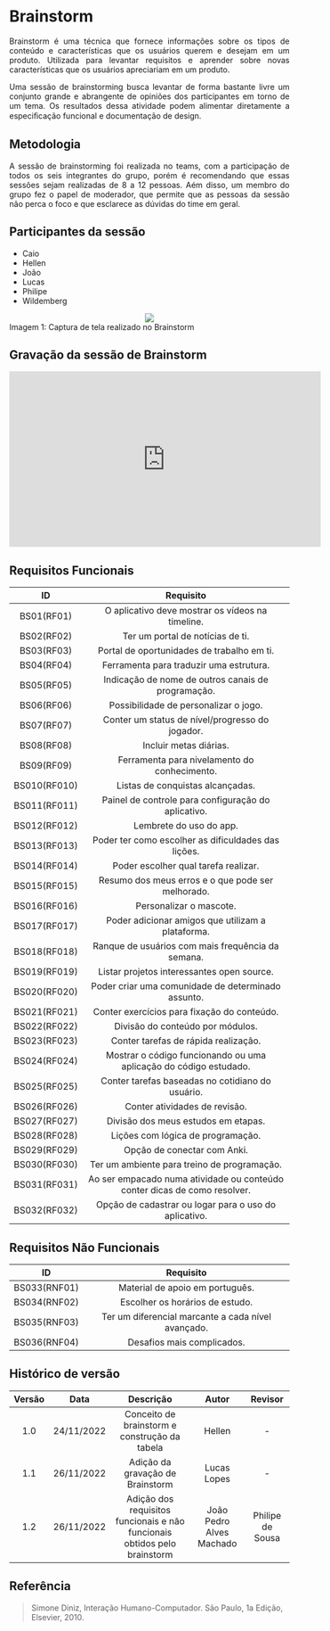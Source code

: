 # Brainstorm

<p align="justify">Brainstorm é uma técnica que fornece informações sobre os tipos de conteúdo e características que os usuários querem e desejam em um produto. Utilizada para levantar requisitos e aprender sobre novas características que os usuários apreciariam em um produto.</p>
<p align="justify">Uma sessão de brainstorming busca levantar de forma bastante livre um conjunto grande e abrangente de opiniões dos participantes em torno de um tema. Os resultados dessa atividade podem alimentar diretamente a especiﬁcação funcional e documentação de design.</p>

## Metodologia

<p align="justify">A sessão de brainstorming foi realizada no teams, com a participação de todos os seis integrantes do grupo, porém é recomendando que essas sessões sejam realizadas de 8 a 12 pessoas. Aém disso, um membro do grupo fez o papel de moderador, que permite que as pessoas da sessão não perca o foco e que esclarece as dúvidas do time em geral.</p>

## Participantes da sessão

<ul>
<li>Caio</li>
<li>Hellen</li>
<li>João</li>
<li>Lucas</li>
<li>Philipe</li>
<li>Wildemberg</li>
</ul>

<div style="text-align:center"><img src= "../assets/brain.png"/></div>
<figcaption>Imagem 1: Captura de tela realizado no Brainstorm  </figcaption>

## Gravação da sessão de Brainstorm
<iframe width="560" height="315" src="https://www.youtube.com/embed/r7hI3xLSlbc?start=3" title="YouTube video player" frameborder="0" allow="accelerometer; autoplay; clipboard-write; encrypted-media; gyroscope; picture-in-picture" allowfullscreen></iframe>

## Requisitos Funcionais

|     ID     |                    Requisito                     |
| :--------: | :----------------------------------------------: |
| BS01(RF01) | O aplicativo deve mostrar os vídeos na timeline. |
| BS02(RF02) | Ter um portal de notícias de ti. |
| BS03(RF03) | Portal de oportunidades de trabalho em ti. |
| BS04(RF04) |Ferramenta para traduzir uma estrutura. |
| BS05(RF05) | Indicação de nome de outros canais de programação. |
| BS06(RF06) | Possibilidade de personalizar o jogo. |
| BS07(RF07) | Conter um status de nível/progresso do jogador. |
| BS08(RF08) | Incluir metas diárias. |
| BS09(RF09) | Ferramenta para nivelamento do conhecimento. |
| BS010(RF010) | Listas de conquistas alcançadas. |
| BS011(RF011) | Painel de controle para configuração do aplicativo. |
| BS012(RF012) | Lembrete do uso do app. |
| BS013(RF013) | Poder ter como escolher as dificuldades das lições. |
| BS014(RF014) | Poder escolher qual tarefa realizar. |
| BS015(RF015) | Resumo dos meus erros e o que pode ser melhorado. |
| BS016(RF016) | Personalizar o mascote. |
| BS017(RF017) | Poder adicionar amigos que utilizam a plataforma. |
| BS018(RF018) | Ranque de usuários com mais frequência da semana. |
| BS019(RF019) | Listar projetos interessantes open source. |
| BS020(RF020) | Poder criar uma comunidade de determinado assunto. |
| BS021(RF021) | Conter exercícios para fixação do conteúdo. |
| BS022(RF022) | Divisão do conteúdo por módulos. |
| BS023(RF023) | Conter tarefas de rápida realização. |
| BS024(RF024) | Mostrar o código funcionando ou uma aplicação do código estudado. |
| BS025(RF025) | Conter tarefas baseadas no cotidiano do usuário. |
| BS026(RF026) | Conter atividades de revisão. |
| BS027(RF027) | Divisão dos meus estudos em etapas. |
| BS028(RF028) | Lições com lógica de programação. |
| BS029(RF029) | Opção de conectar com Anki. |
| BS030(RF030) | Ter um ambiente para treino de programação. |
| BS031(RF031) | Ao ser empacado numa atividade ou conteúdo conter dicas de como resolver. |
| BS032(RF032) | Opção de cadastrar ou logar para o uso do aplicativo. |




## Requisitos Não Funcionais

|     ID      |                    Requisito                     |
| :---------: | :----------------------------------------------: |
| BS033(RNF01) | Material de apoio em português. |
| BS034(RNF02) | Escolher os horários de estudo. |
| BS035(RNF03) | Ter um diferencial marcante a cada nível avançado. |
| BS036(RNF04) | Desafios mais complicados. |



## Histórico de versão

| Versão |    Data    |                   Descrição                   | Autor  | Revisor |
| :----: | :--------: | :-------------------------------------------: | :----: | :-----: |
| 1.0   | 24/11/2022 | Conceito de brainstorm e construção da tabela | Hellen |    -    |
| 1.1   | 26/11/2022 | Adição da gravação de Brainstorm | Lucas Lopes |    -    |
| 1.2   | 26/11/2022 | Adição dos requisitos funcionais e não funcionais obtidos pelo brainstorm | João Pedro Alves Machado |    Philipe de Sousa    |

## Referência

> Simone Diniz, Interação Humano-Computador. São Paulo, 1a Edição, Elsevier, 2010.
